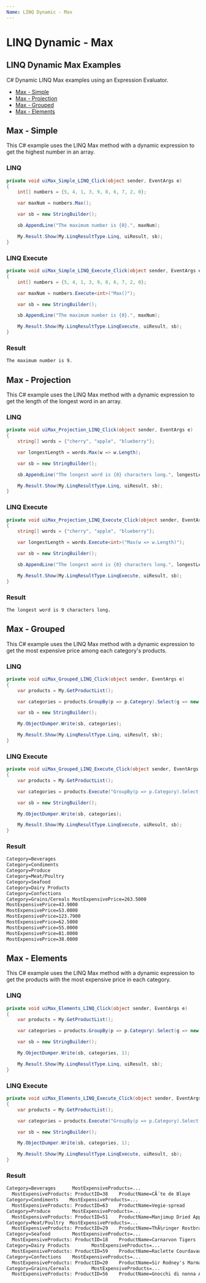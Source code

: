 ```yaml
---
Name: LINQ Dynamic - Max
---
```


# LINQ Dynamic - Max

## LINQ Dynamic Max Examples
C# Dynamic LINQ Max examples using an Expression Evaluator.

- [Max - Simple](#max-simple)
- [Max - Projection](#max-projection)
- [Max - Grouped](#max-grouped)
- [Max - Elements](#max-elements)

## Max - Simple
This C# example uses the LINQ Max method with a dynamic expression to get the highest number in an array.

### LINQ
```csharp
private void uiMax_Simple_LINQ_Click(object sender, EventArgs e)
{
	int[] numbers = {5, 4, 1, 3, 9, 8, 6, 7, 2, 0};

	var maxNum = numbers.Max();

	var sb = new StringBuilder();

	sb.AppendLine("The maximum number is {0}.", maxNum);

	My.Result.Show(My.LinqResultType.Linq, uiResult, sb);
}
```

### LINQ Execute
```csharp
private void uiMax_Simple_LINQ_Execute_Click(object sender, EventArgs e)
{
	int[] numbers = {5, 4, 1, 3, 9, 8, 6, 7, 2, 0};

	var maxNum = numbers.Execute<int>("Max()");

	var sb = new StringBuilder();

	sb.AppendLine("The maximum number is {0}.", maxNum);

	My.Result.Show(My.LinqResultType.LinqExecute, uiResult, sb);
}
```

### Result
```txt
The maximum number is 9.
```

## Max - Projection
This C# example uses the LINQ Max method with a dynamic expression to get the length of the longest word in an array.

### LINQ
```csharp
private void uiMax_Projection_LINQ_Click(object sender, EventArgs e)
{
	string[] words = {"cherry", "apple", "blueberry"};

	var longestLength = words.Max(w => w.Length);

	var sb = new StringBuilder();

	sb.AppendLine("The longest word is {0} characters long.", longestLength);

	My.Result.Show(My.LinqResultType.Linq, uiResult, sb);
}
```

### LINQ Execute
```csharp
private void uiMax_Projection_LINQ_Execute_Click(object sender, EventArgs e)
{
	string[] words = {"cherry", "apple", "blueberry"};

	var longestLength = words.Execute<int>("Max(w => w.Length)");

	var sb = new StringBuilder();

	sb.AppendLine("The longest word is {0} characters long.", longestLength);

	My.Result.Show(My.LinqResultType.LinqExecute, uiResult, sb);
}
```

### Result
```txt
The longest word is 9 characters long.
```

## Max - Grouped
This C# example uses the LINQ Max method with a dynamic expression to get the most expensive price among each category's products.

### LINQ
```csharp
private void uiMax_Grouped_LINQ_Click(object sender, EventArgs e)
{
	var products = My.GetProductList();

	var categories = products.GroupBy(p => p.Category).Select(g => new {Category = g.Key, MostExpensivePrice = g.Max(p => p.UnitPrice)});

	var sb = new StringBuilder();

	My.ObjectDumper.Write(sb, categories);

	My.Result.Show(My.LinqResultType.Linq, uiResult, sb);
}
```

### LINQ Execute
```csharp
private void uiMax_Grouped_LINQ_Execute_Click(object sender, EventArgs e)
{
	var products = My.GetProductList();

	var categories = products.Execute("GroupBy(p => p.Category).Select(g => new { Category = g.Key, MostExpensivePrice = g.Max(p => p.UnitPrice) })");

	var sb = new StringBuilder();

	My.ObjectDumper.Write(sb, categories);

	My.Result.Show(My.LinqResultType.LinqExecute, uiResult, sb);
}
```

### Result
```txt
Category=Beverages 
Category=Condiments 
Category=Produce 
Category=Meat/Poultry 
Category=Seafood 
Category=Dairy Products 
Category=Confections 
Category=Grains/Cereals	MostExpensivePrice=263.5000 
MostExpensivePrice=43.9000 
MostExpensivePrice=53.0000 
MostExpensivePrice=123.7900 
MostExpensivePrice=62.5000 
MostExpensivePrice=55.0000 
MostExpensivePrice=81.0000 
MostExpensivePrice=38.0000
```

## Max - Elements
This C# example uses the LINQ Max method with a dynamic expression to get the products with the most expensive price in each category.

### LINQ
```csharp
private void uiMax_Elements_LINQ_Click(object sender, EventArgs e)
{
	var products = My.GetProductList();

	var categories = products.GroupBy(p => p.Category).Select(g => new { Category = g.Key, MostExpensiveProducts = g.Where(p => p.UnitPrice == g.Max(p2 => p2.UnitPrice)) });

	var sb = new StringBuilder();

	My.ObjectDumper.Write(sb, categories, 1);

	My.Result.Show(My.LinqResultType.Linq, uiResult, sb);
}
```

### LINQ Execute
```csharp
private void uiMax_Elements_LINQ_Execute_Click(object sender, EventArgs e)
{
	var products = My.GetProductList();

	var categories = products.Execute("GroupBy(p => p.Category).Select(g => new { Category = g.Key, MostExpensiveProducts = g.Where(p => p.UnitPrice == g.Max(p2 => p2.UnitPrice)) })");

	var sb = new StringBuilder();

	My.ObjectDumper.Write(sb, categories, 1);

	My.Result.Show(My.LinqResultType.LinqExecute, uiResult, sb);
}
```

### Result
```txt
Category=Beverages      MostExpensiveProducts=... 
  MostExpensiveProducts: ProductID=38    ProductName=CÃ´te de Blaye      Category=Beverages      UnitPrice=263.5000      UnitsInStock=17 
Category=Condiments    MostExpensiveProducts=... 
  MostExpensiveProducts: ProductID=63    ProductName=Vegie-spread        Category=Condiments    UnitPrice=43.9000      UnitsInStock=24 
Category=Produce        MostExpensiveProducts=... 
  MostExpensiveProducts: ProductID=51    ProductName=Manjimup Dried Apples      Category=Produce        UnitPrice=53.0000      UnitsInStock=20 
Category=Meat/Poultry  MostExpensiveProducts=... 
  MostExpensiveProducts: ProductID=29    ProductName=ThÃ¼ringer Rostbratwurst    Category=Meat/Poultry  UnitPrice=123.7900      UnitsInStock=0 
Category=Seafood        MostExpensiveProducts=... 
  MostExpensiveProducts: ProductID=18    ProductName=Carnarvon Tigers    Category=Seafood        UnitPrice=62.5000      UnitsInStock=42 
Category=Dairy Products        MostExpensiveProducts=... 
  MostExpensiveProducts: ProductID=59    ProductName=Raclette Courdavault        Category=Dairy Products        UnitPrice=55.0000      UnitsInStock=79 
Category=Confections    MostExpensiveProducts=... 
  MostExpensiveProducts: ProductID=20    ProductName=Sir Rodney's Marmalade      Category=Confections    UnitPrice=81.0000      UnitsInStock=40 
Category=Grains/Cereals        MostExpensiveProducts=... 
  MostExpensiveProducts: ProductID=56    ProductName=Gnocchi di nonna Alice      Category=Grains/Cereals        UnitPrice=38.0000      UnitsInStock=21
```
